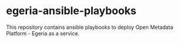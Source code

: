 # egeria-ansible-playbooks
This repository contains ansible playbooks to deploy Open Metadata Platform - Egeria as a service.

